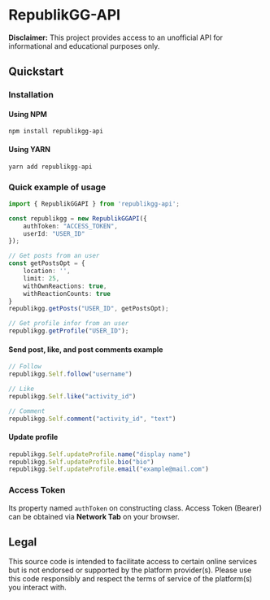 # RepublikGG-API
**Disclaimer:** This project provides access to an unofficial API for informational and educational purposes only. 

## Quickstart

### Installation

#### Using NPM
```
npm install republikgg-api
```

#### Using YARN
```
yarn add republikgg-api
```

### Quick example of usage

```ts
import { RepublikGGAPI } from 'republikgg-api';

const republikgg = new RepublikGGAPI({
    authToken: "ACCESS_TOKEN",
    userId: "USER_ID"
});

// Get posts from an user
const getPostsOpt = {
    location: '',
    limit: 25,
    withOwnReactions: true,
    withReactionCounts: true
}
republikgg.getPosts("USER_ID", getPostsOpt);

// Get profile infor from an user
republikgg.getProfile("USER_ID");
```
#### Send post, like, and post comments example
```ts
// Follow
republikgg.Self.follow("username")

// Like
republikgg.Self.like("activity_id")

// Comment
republikgg.Self.comment("activity_id", "text")
```
#### Update profile
```ts
republikgg.Self.updateProfile.name("display name")
republikgg.Self.updateProfile.bio("bio")
republikgg.Self.updateProfile.email("example@mail.com")
```
###  Access Token
Its property named `authToken` on constructing class. Access Token (Bearer) can be obtained via **Network Tab** on your browser.

## Legal
This source code is intended to facilitate access to certain online services but is not endorsed or supported by the platform provider(s). Please use this code responsibly and respect the terms of service of the platform(s) you interact with.